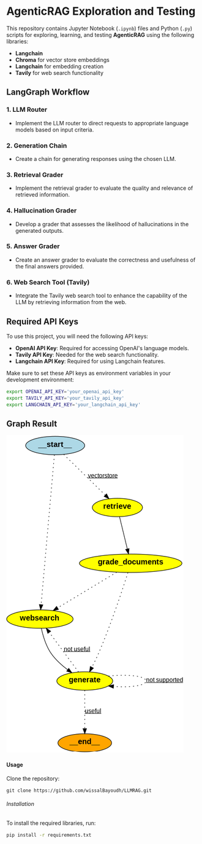 # AgenticRAG Exploration and Testing

This repository contains Jupyter Notebook (`.ipynb`) files and Python (`.py`) scripts for exploring, learning, and testing **AgenticRAG** using the following libraries:

- **Langchain**
- **Chroma** for vector store embeddings
- **Langchain** for embedding creation
- **Tavily** for web search functionality

## LangGraph Workflow

### 1. LLM Router
- Implement the LLM router to direct requests to appropriate language models based on input criteria.

### 2. Generation Chain
- Create a chain for generating responses using the chosen LLM.

### 3. Retrieval Grader
- Implement the retrieval grader to evaluate the quality and relevance of retrieved information.

### 4. Hallucination Grader
- Develop a grader that assesses the likelihood of hallucinations in the generated outputs.

### 5. Answer Grader
- Create an answer grader to evaluate the correctness and usefulness of the final answers provided.

### 6. Web Search Tool (Tavily)
- Integrate the Tavily web search tool to enhance the capability of the LLM by retrieving information from the web.


## Required API Keys

To use this project, you will need the following API keys:

- **OpenAI API Key**: Required for accessing OpenAI's language models.
- **Tavily API Key**: Needed for the web search functionality.
- **Langchain API Key**: Required for using Langchain features.

Make sure to set these API keys as environment variables in your development environment:

```bash
export OPENAI_API_KEY='your_openai_api_key'
export TAVILY_API_KEY='your_tavily_api_key'
export LANGCHAIN_API_KEY='your_langchain_api_key'
```
## Graph Result

![Graph Result](1.png)
#### Usage
Clone the repository:
```
git clone https://github.com/wissalBayoudh/LLMRAG.git
```
###### Installation

To install the required libraries, run:

```bash
pip install -r requirements.txt
```

